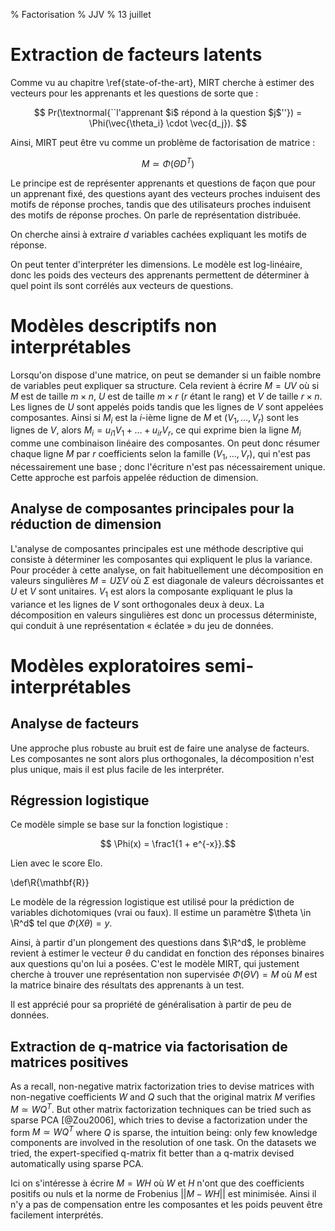 % Factorisation
% JJV
% 13 juillet

# Extraction de facteurs latents

Comme vu au chapitre \ref{state-of-the-art}, MIRT cherche à estimer des vecteurs pour les apprenants et les questions de sorte que :

$$ Pr(\textnormal{``l'apprenant $i$ répond à la question $j$''}) = \Phi(\vec{\theta_i} \cdot \vec{d_j}). $$

Ainsi, MIRT peut être vu comme un problème de factorisation de matrice :

$$ M \simeq \Phi(\Theta D^T) $$

Le principe est de représenter apprenants et questions de façon que pour un apprenant fixé, des questions ayant des vecteurs proches induisent des motifs de réponse proches, tandis que des utilisateurs proches induisent des motifs de réponse proches. On parle de représentation distribuée.

On cherche ainsi à extraire $d$ variables cachées expliquant les motifs de réponse.

On peut tenter d'interpréter les dimensions. Le modèle est log-linéaire, donc les poids des vecteurs des apprenants permettent de déterminer à quel point ils sont corrélés aux vecteurs de questions.

# Modèles descriptifs non interprétables

Lorsqu'on dispose d'une matrice, on peut se demander si un faible nombre de variables peut expliquer sa structure. Cela revient à écrire $M = UV$ où si $M$ est de taille $m \times n$, $U$ est de taille $m \times r$ ($r$ étant le rang) et $V$ de taille $r \times n$. Les lignes de $U$ sont appelés poids tandis que les lignes de $V$ sont appelées composantes. Ainsi si $M_i$ est la $i$-ième ligne de $M$ et $(V_1, \ldots, V_r)$ sont les lignes de $V$, alors $M_i = u_{i1} V_1 + \ldots + u_{ir} V_r$, ce qui exprime bien la ligne $M_i$ comme une combinaison linéaire des composantes. On peut donc résumer chaque ligne $M$ par $r$ coefficients selon la famille $(V_1, \ldots, V_r)$, qui n'est pas nécessairement une base ; donc l'écriture n'est pas nécessairement unique. Cette approche est parfois appelée réduction de dimension.

## Analyse de composantes principales pour la réduction de dimension

L'analyse de composantes principales est une méthode descriptive qui consiste à déterminer les composantes qui expliquent le plus la variance. Pour procéder à cette analyse, on fait habituellement une décomposition en valeurs singulières $M = U \Sigma V$ où $\Sigma$ est diagonale de valeurs décroissantes et $U$ et $V$ sont unitaires. $V_1$ est alors la composante expliquant le plus la variance et les lignes de $V$ sont orthogonales deux à deux. La décomposition en valeurs singulières est donc un processus déterministe, qui conduit à une représentation « éclatée » du jeu de données.

# Modèles exploratoires semi-interprétables

## Analyse de facteurs

Une approche plus robuste au bruit est de faire une analyse de facteurs. Les composantes ne sont alors plus orthogonales, la décomposition n'est plus unique, mais il est plus facile de les interpréter.

## Régression logistique

Ce modèle simple se base sur la fonction logistique :

$$ \Phi(x) = \frac1{1 + e^{-x}}.$$

Lien avec le score Elo.

\def\R{\mathbf{R}}

Le modèle de la régression logistique est utilisé pour la prédiction de variables dichotomiques (vrai ou faux). Il estime un paramètre $\theta \in \R^d$ tel que $\Phi(X\theta) = y$.

Ainsi, à partir d'un plongement des questions dans $\R^d$, le problème revient à estimer le vecteur $\theta$ du candidat en fonction des réponses binaires aux questions qu'on lui a posées. C'est le modèle MIRT, qui justement cherche à trouver une représentation non supervisée $\Phi(\Theta V) = M$ où $M$ est la matrice binaire des résultats des apprenants à un test.

Il est apprécié pour sa propriété de généralisation à partir de peu de données.

## Extraction de q-matrice via factorisation de matrices positives

As a recall, non-negative matrix factorization tries to devise matrices with non-negative coefficients $W$ and $Q$ such that the original matrix $M$ verifies $M \simeq WQ^T$. But other matrix factorization techniques can be tried such as sparse PCA [@Zou2006], which tries to devise a factorization under the form $M \simeq WQ^T$ where $Q$ is sparse, the intuition being: only few knowledge components are involved in the resolution of one task. On the datasets we tried, the expert-specified q-matrix fit better than a q-matrix devised automatically using sparse PCA.

Ici on s'intéresse à écrire $M = WH$ où $W$ et $H$ n'ont que des coefficients positifs ou nuls et la norme de Frobenius $||M - WH||$ est minimisée. Ainsi il n'y a pas de compensation entre les composantes et les poids peuvent être facilement interprétés.
